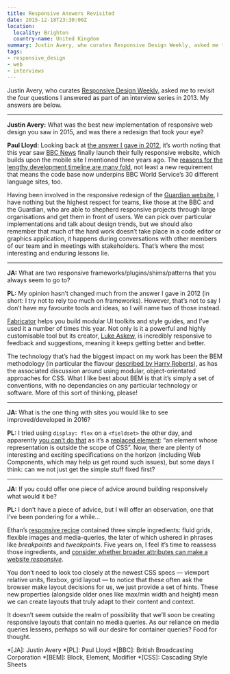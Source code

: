 ```yaml
---
title: Responsive Answers Revisited
date: 2015-12-18T23:30:00Z
location:
  locality: Brighton
  country-name: United Kingdom
summary: Justin Avery, who curates Responsive Design Weekly, asked me to revisit the four questions I answered as part of an interview series in 2013. Here are my answers.
tags:
- responsive_design
- web
- interviews
---
```

Justin Avery, who curates [Responsive Design Weekly][1], asked me to revisit the four questions I answered as part of an interview series in 2013. My answers are below.

***

**Justin Avery:** What was the best new implementation of responsive web design you saw in 2015, and was there a redesign that took your eye?

**Paul Lloyd:** Looking back at [the answer I gave in 2012][3], it’s worth noting that this year saw [BBC News][4] finally launch their fully responsive website, which builds upon the mobile site I mentioned three years ago. The [reasons for the lengthy development timeline are many fold][5], not least a new requirement that means the code base now underpins BBC World Service’s 30 different language sites, too.

Having been involved in the responsive redesign of the [Guardian website][6], I have nothing but the highest respect for teams, like those at the BBC and the Guardian, who are able to shepherd responsive projects through large organisations and get them in front of users. We can pick over particular implementations and talk about design trends, but we should also remember that much of the hard work doesn’t take place in a code editor or graphics application, it happens during conversations with other members of our team and in meetings with stakeholders. That’s where the most interesting and enduring lessons lie.

***

**JA:** What are two responsive frameworks/plugins/shims/patterns that you always seem to go to?

**PL:** My opinion hasn’t changed much from the answer I gave in 2012 (in short: I try not to rely too much on frameworks). However, that’s not to say I don’t have my favourite tools and ideas, so I will name two of those instead.

[Fabricator][7] helps you build modular UI toolkits and style guides, and I’ve used it a number of times this year. Not only is it a powerful and highly customisable tool but its creator, [Luke Askew][8], is incredibly responsive to feedback and suggestions, meaning it keeps getting better and better.

The technology that’s had the biggest impact on my work has been the BEM methodology (in particular the flavour [described by Harry Roberts][9]), as has the associated discussion around using modular, object-orientated approaches for CSS. What I like best about BEM is that it’s simply a set of conventions, with no dependancies on any particular technology or software. More of this sort of thinking, please!

***

**JA:** What is the one thing with sites you would like to see improved/developed in 2016?

**PL:** I tried using `display: flex` on a `<fieldset>` the other day, and apparently [you can’t do that][10] as it’s a [replaced element][11]: “an element whose representation is outside the scope of CSS”. Now, there are plenty of interesting and exciting specifications on the horizon (including Web Components, which may help us get round such issues), but some days I think: can we not just get the simple stuff fixed first?

***

**JA:** If you could offer one piece of advice around building responsively what would it be?

**PL:** I don’t have a piece of advice, but I will offer an observation, one that I’ve been pondering for a while…

Ethan’s [responsive recipe][12] contained three simple ingredients: fluid grids, flexible images and media-queries, the later of which ushered in phrases like *breakpoints* and *tweakpoints*. Five years on, I feel it’s time to reassess those ingredients, and [consider whether broader attributes can make a website *responsive*][13].

You don’t need to look too closely at the newest CSS specs — viewport relative units, flexbox, grid layout — to notice that these often ask the browser make layout decisions for us, we just provide a set of hints. These new properties (alongside older ones like max/min width and height) mean we can create layouts that truly adapt to their content and context.

It doesn’t seem outside the realm of possibility that we’ll soon be creating responsive layouts that contain no media queries. As our reliance on media queries lessens, perhaps so will our desire for container queries? Food for thought.

[1]: http://responsivedesignweekly.com/
[2]: /2012/12/more_responsive_answers
[3]: http://responsivedesignweekly.com/interview/responsive-interview-with-laura-kalbag-paul-robert-lloyd/
[4]: https://www.bbc.co.uk/news
[5]: http://responsivenews.co.uk/post/114413142693/weve-made-it
[6]: https://www.theguardian.com/
[7]: http://fbrctr.github.io
[8]: https://twitter.com/LukeAskew/
[9]: https://csswizardry.com/2013/01/mindbemding-getting-your-head-round-bem-syntax/
[10]: http://stackoverflow.com/questions/28078681/why-cant-fieldset-be-flex-containers
[11]: https://developer.mozilla.org/en-US/docs/Web/CSS/Replaced_element
[12]: http://alistapart.com/article/responsive-web-design
[13]: http://alistapart.com/article/thinking-responsively-a-framework-for-future-learning

*[JA]: Justin Avery
*[PL]: Paul Lloyd
*[BBC]: British Broadcasting Corporation
*[BEM]: Block, Element, Modifier
*[CSS]: Cascading Style Sheets
